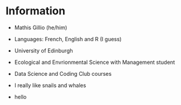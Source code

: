 # Information
 
- Mathis Gillio (he/him)
- Languages: French, English and R (I guess) 
- University of Edinburgh 
- Ecological and Envrionmental Science with Management student 
- Data Science and Coding Club courses 
- I really like snails and whales 

- hello
